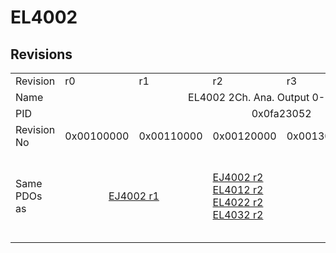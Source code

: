 # EL4002

## Revisions
<table>
<tr>
<td>Revision</td>
<td>r0</td>
<td>r1</td>
<td>r2</td>
<td>r3</td>
<td>r4</td>
<td>r5</td>
</tr>
<tr>
<td>Name</td>
<td colspan=6 align="center">EL4002 2Ch. Ana. Output 0-10V, 12bit</td>
</tr>
<tr>
<td>PID</td>
<td colspan=6 align="center">0x0fa23052</td>
</tr>
<tr>
<td>Revision No</td>
<td>0x00100000</td>
<td>0x00110000</td>
<td>0x00120000</td>
<td>0x00130000</td>
<td>0x00140000</td>
<td>0x00150000</td>
</tr>
<tr>
<td>Same PDOs as</td>
<td colspan=2 align="center"><a href="EJ4002.md">EJ4002 r1</a></td>
<td><a href="EJ4002.md">EJ4002 r2</a><br/><a href="EL4012.md">EL4012 r2</a><br/><a href="EL4022.md">EL4022 r2</a><br/><a href="EL4032.md">EL4032 r2</a></td>
<td colspan=2 align="center"><a href="EL4012.md">EL4012 r3</a><br/><a href="EL4012.md">EL4012 r4</a><br/><a href="EL4022.md">EL4022 r3</a><br/><a href="EL4022.md">EL4022 r4</a><br/><a href="EL4022.md">EL4022 r5</a><br/><a href="EL4032.md">EL4032 r3</a><br/><a href="EL4032.md">EL4032 r4</a></td>
<td><a href="EL4012.md">EL4012 r5</a><br/><a href="EL4022.md">EL4022 r6</a><br/><a href="EL4032.md">EL4032 r5</a></td>
</tr>
</table>
